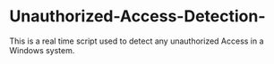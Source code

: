# Unauthorized-Access-Detection-
This is a real time script used to detect any unauthorized Access in a Windows system.
